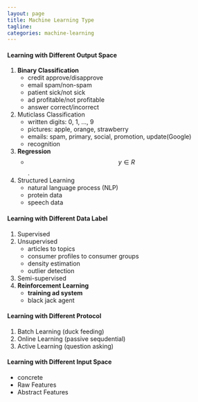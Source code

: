 ```yaml
---
layout: page
title: Machine Learning Type
tagline: 
categories: machine-learning
---
```



#### Learning with Different Output Space
1. **Binary Classification**
    - credit approve/disapprove
    - email spam/non-spam
    - patient sick/not sick
    - ad profitable/not profitable
    - answer correct/incorrect
2. Muticlass Classification
    - written digits: 0, 1, ..., 9
    - pictures: apple, orange, strawberry
    - emails: spam, primary, social, promotion, update(Google)
    - recognition
3. **Regression**
    - $$ y \in R$$.
4. Structured Learning
    - natural language process (NLP)
    - protein data
    - speech data

#### Learning with Different Data Label
1. Supervised
2. Unsupervised
    - articles to topics
    - consumer profiles to consumer groups
    - density estimation
    - outlier detection
3. Semi-supervised
4. **Reinforcement Learning**
    - **training ad system**
    - black jack agent

#### Learning with Different Protocol
1. Batch Learning (duck feeding)
2. Online Learning (passive sequdential)
3. Active Learning (question asking)

#### Learning with Different Input Space
- concrete
- Raw Features
- Abstract Features
